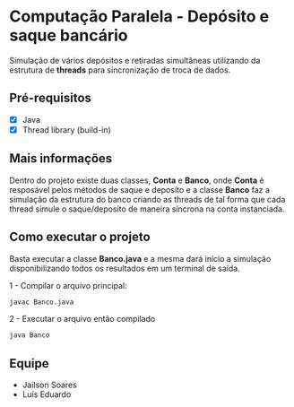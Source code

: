 # Computação Paralela - Depósito e saque bancário
Simulação de vários depósitos e retiradas simultâneas utilizando da estrutura de **threads** para sincronização de troca de dados.

## Pré-requisitos 

- [x] Java
- [x] Thread library (build-in)

## Mais informações
Dentro do projeto existe duas classes, **Conta** e **Banco**, onde **Conta** é resposável pelos métodos de saque e deposíto e a classe **Banco** faz a simulação da estrutura do banco criando as threads de tal forma que cada thread simule o saque/deposíto de maneira síncrona na conta instanciada.

## Como executar o projeto 
Basta executar a classe **Banco.java** e a mesma dará início a simulação disponibilizando todos os resultados em um terminal de saída.

1 - Compilar o arquivo principal: 

````bash
javac Banco.java
````

2 - Executar o arquivo então compilado
````bash
java Banco
````

## Equipe 
- Jailson Soares
- Luís Eduardo

